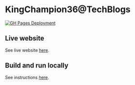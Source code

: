# KingChampion36@TechBlogs

[build_icon]: https://github.com/KingChampion36/tech-blogs/actions/workflows/deploy.yml/badge.svg?branch=main
[build_url]: https://github.com/KingChampion36/tech-blogs/actions/workflows/deploy.yml

[![GH Pages Deployment][build_icon]][build_url]

## Live website

See live website [here](https://kingchampion36.github.io/tech-blogs/blog/).

## Build and run locally

See instructions [here](SETUP.md).
